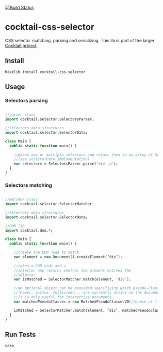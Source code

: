 [![Build Status](https://travis-ci.org/haxecocktail/cocktail-css-selector.svg?branch=master)](https://travis-ci.org/haxecocktail/cocktail-css-selector)

cocktail-css-selector
=====================

CSS selector matching, parsing and serializing.
This lib is part of the larger [Cocktail project](https://github.com/haxecocktail/cocktail).

## Install

```
haxelib install cocktail-css-selector
```

## Usage

### Selectors parsing

```Haxe

//parser class
import cocktail.selector.SelectorsParser;

//Selectors data structures
import cocktail.selector.SelectorData;

class Main {
  public static function main() {
  
    //parse one or multiple selectors and return them in an array of SelectorVO 
    //(see SelectorData implementation)
    var selectors = SelectorsParser.parse('div, p');
  }
}

```

### Selectors matching

```Haxe

//matcher class
import cocktail.selector.SelectorMatcher;

//Selectors data structures
import cocktail.selector.SelectorData;

//DOM lib
import cocktail.dom.*;

class Main {
  public static function main() {

    //create the DOM node to match
    var element = new Document().createElement(‘div’);
  
    //takes a DOM node and a
    //selector and returns whether the element matches the 
    //selector
    var isMatched = SelectorMatcher.match(element, 'div');

    //an optional object can be provided specifiying which pseudo-class
    //(hover, active, fullscreen... are currently active in the document).
    //It is only useful for interactive documents
    var matchedPseudoClasses = new MatchedPseudoClassesVO(//bunch of flags);

    isMatched = SelectorMatcher.match(element, ‘div’, matchedPseudoClasses);
  }
}

```

## Run Tests

```
make
```
